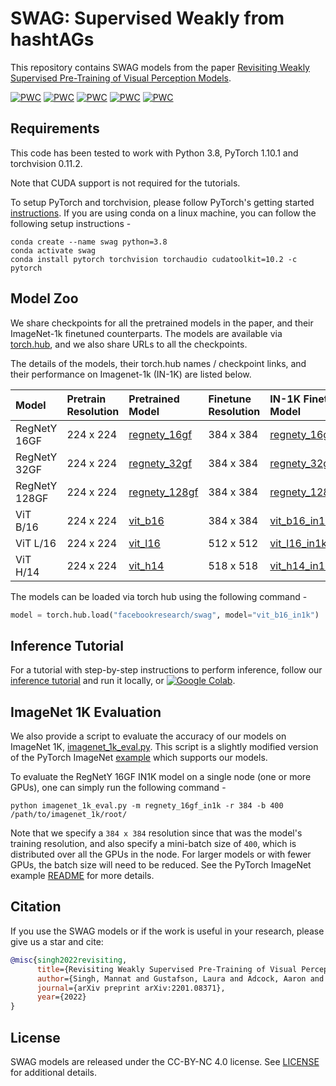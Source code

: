 # SWAG: Supervised Weakly from hashtAGs

This repository contains SWAG models from the paper [Revisiting Weakly Supervised Pre-Training of Visual Perception Models](https://arxiv.org/abs/2201.08371).

[![PWC](https://img.shields.io/endpoint.svg?url=https://paperswithcode.com/badge/revisiting-weakly-supervised-pre-training-of/image-classification-on-places365-standard)](https://paperswithcode.com/sota/image-classification-on-places365-standard?p=revisiting-weakly-supervised-pre-training-of)
[![PWC](https://img.shields.io/endpoint.svg?url=https://paperswithcode.com/badge/revisiting-weakly-supervised-pre-training-of/image-classification-on-inaturalist-2018)](https://paperswithcode.com/sota/image-classification-on-inaturalist-2018?p=revisiting-weakly-supervised-pre-training-of)
[![PWC](https://img.shields.io/endpoint.svg?url=https://paperswithcode.com/badge/revisiting-weakly-supervised-pre-training-of/fine-grained-image-classification-on-cub-200-1)](https://paperswithcode.com/sota/fine-grained-image-classification-on-cub-200-1?p=revisiting-weakly-supervised-pre-training-of)
[![PWC](https://img.shields.io/endpoint.svg?url=https://paperswithcode.com/badge/revisiting-weakly-supervised-pre-training-of/image-classification-on-objectnet)](https://paperswithcode.com/sota/image-classification-on-objectnet?p=revisiting-weakly-supervised-pre-training-of)
[![PWC](https://img.shields.io/endpoint.svg?url=https://paperswithcode.com/badge/revisiting-weakly-supervised-pre-training-of/image-classification-on-imagenet-v2)](https://paperswithcode.com/sota/image-classification-on-imagenet-v2?p=revisiting-weakly-supervised-pre-training-of)


## Requirements
This code has been tested to work with Python 3.8, PyTorch 1.10.1 and torchvision 0.11.2. 

Note that CUDA support is not required for the tutorials.

To setup PyTorch and torchvision, please follow PyTorch's getting started [instructions](https://pytorch.org/get-started/locally/). If you are using conda on a linux machine, you can follow the following setup instructions  - 
```console
conda create --name swag python=3.8
conda activate swag
conda install pytorch torchvision torchaudio cudatoolkit=10.2 -c pytorch
```

## Model Zoo

We share checkpoints for all the pretrained models in the paper, and their ImageNet-1k finetuned counterparts. The models are available via [torch.hub](https://pytorch.org/docs/stable/hub.html), and we also share URLs to all the checkpoints. 

The details of the models, their torch.hub names / checkpoint links, and their performance on Imagenet-1k (IN-1K) are listed below.

| Model | Pretrain Resolution | Pretrained Model | Finetune Resolution | IN-1K Finetuned Model | IN-1K Top-1 | IN-1K Top-5 |
| :--- | :--- | :--- | :--- | :--- | :--- | :--- |
| RegNetY 16GF | 224 x 224 | [regnety_16gf](https://dl.fbaipublicfiles.com/SWAG/regnety_16gf.torch) | 384 x 384 | [regnety_16gf_in1k](https://dl.fbaipublicfiles.com/SWAG/regnety_16gf_in1k.torch) | 86.02% | 98.05% |
| RegNetY 32GF | 224 x 224 | [regnety_32gf](https://dl.fbaipublicfiles.com/SWAG/regnety_32gf.torch) | 384 x 384 | [regnety_32gf_in1k](https://dl.fbaipublicfiles.com/SWAG/regnety_32gf_in1k.torch) | 86.83% | 98.36% |
| RegNetY 128GF | 224 x 224 | [regnety_128gf](https://dl.fbaipublicfiles.com/SWAG/regnety_128gf.torch) | 384 x 384 | [regnety_128gf_in1k](https://dl.fbaipublicfiles.com/SWAG/regnety_128gf_in1k.torch) | 88.23% | 98.69% |
| ViT B/16 | 224 x 224 | [vit_b16](https://dl.fbaipublicfiles.com/SWAG/vit_b16.torch) | 384 x 384 | [vit_b16_in1k](https://dl.fbaipublicfiles.com/SWAG/vit_b16_in1k.torch) | 85.29% | 97.65% |
| ViT L/16 | 224 x 224 | [vit_l16](https://dl.fbaipublicfiles.com/SWAG/vit_l16.torch) | 512 x 512 | [vit_l16_in1k](https://dl.fbaipublicfiles.com/SWAG/vit_l16_in1k.torch) | 88.07% | 98.51% |
| ViT H/14 | 224 x 224 | [vit_h14](https://dl.fbaipublicfiles.com/SWAG/vit_h14.torch) | 518 x 518 | [vit_h14_in1k](https://dl.fbaipublicfiles.com/SWAG/vit_h14_in1k.torch) | 88.55% | 98.69% |

The models can be loaded via torch hub using the following command -

```python
model = torch.hub.load("facebookresearch/swag", model="vit_b16_in1k")
```

## Inference Tutorial

For a tutorial with step-by-step instructions to perform inference, follow our [inference tutorial](inference_tutorial.ipynb) and run it locally, or [![Google Colab](https://colab.research.google.com/assets/colab-badge.svg)](https://colab.research.google.com/github/facebookresearch/swag/blob/main/inference_tutorial.ipynb).

## ImageNet 1K Evaluation

We also provide a script to evaluate the accuracy of our models on ImageNet 1K, [imagenet_1k_eval.py](imagenet_1k_eval.py). This script is a slightly modified version of the PyTorch ImageNet [example](https://github.com/pytorch/examples/blob/master/imagenet/main.py) which supports our models.

To evaluate the RegNetY 16GF IN1K model on a single node (one or more GPUs), one can simply run the following command -
```console
python imagenet_1k_eval.py -m regnety_16gf_in1k -r 384 -b 400 /path/to/imagenet_1k/root/
```

Note that we specify a `384 x 384` resolution since that was the model's training resolution, and also specify a mini-batch size of `400`, which is distributed over all the GPUs in the node. For larger models or with fewer GPUs, the batch size will need to be reduced. See the PyTorch ImageNet example [README](https://github.com/pytorch/examples/tree/master/imagenet) for more details.

## Citation

If you use the SWAG models or if the work is useful in your research, please give us a star and cite:  

```bibtex
@misc{singh2022revisiting,
      title={Revisiting Weakly Supervised Pre-Training of Visual Perception Models}, 
      author={Singh, Mannat and Gustafson, Laura and Adcock, Aaron and Reis, Vinicius de Freitas and Gedik, Bugra and Kosaraju, Raj Prateek and Mahajan, Dhruv and Girshick, Ross and Doll{\'a}r, Piotr and van der Maaten, Laurens},
      journal={arXiv preprint arXiv:2201.08371},
      year={2022}
}
```

## License
SWAG models are released under the CC-BY-NC 4.0 license. See [LICENSE](LICENSE) for additional details.
